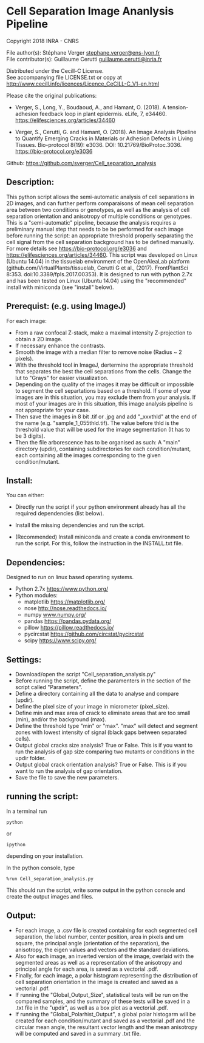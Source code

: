 
        	
# Cell Separation Image Ananlysis Pipeline

Copyright 2018 INRA - CNRS

File author(s): Stéphane Verger <stephane.verger@ens-lyon.fr>\
File contributor(s): Guillaume Cerutti <guillaume.cerutti@inria.fr>

Distributed under the Cecill-C License.\
See accompanying file LICENSE.txt or copy at\
http://www.cecill.info/licences/Licence_CeCILL-C_V1-en.html
       
Please cite the original publications:
- Verger, S., Long, Y., Boudaoud, A., and Hamant, O. (2018). A tension-adhesion feedback loop in plant epidermis. eLife, 7, e34460.
https://elifesciences.org/articles/34460

- Verger, S., Cerutti, G. and Hamant, O. (2018). An Image Analysis Pipeline to Quantify Emerging Cracks in Materials or Adhesion Defects in Living Tissues. Bio-protocol 8(19): e3036. DOI: 10.21769/BioProtoc.3036.
https://bio-protocol.org/e3036

Github: https://github.com/sverger/Cell_separation_analysis


## Description:
                                                               
This python script allows the semi-automatic analysis of cell separations in 2D images, and can further perform comparaisons of mean cell separation area between two conditions or genotypes, as well as the analysis of cell separation orientation and anisotropy of multiple conditions or genotypes. This is a "semi-automatic" pipeline, because the analysis requires a    preliminary manual step that needs to be be performed for each image before running the script: an appropriate threshold properly separating the cell signal from the cell separation background has to be defined manually. For more details see https://bio-protocol.org/e3036 and https://elifesciences.org/articles/34460. This script was developed on Linux (Ubuntu 14.04) in the tissuelab environment of the OpenAleaLab platform (github.com/VirtualPlants/tissuelab, Cerutti G et al., (2017). FrontPlantSci 8:353. doi:10.3389/fpls.2017.00353). It is designed to run with python 2.7x and has been tested on Linux (Ubuntu 14.04) using the "recommended" install with miniconda (see "install" below).


## Prerequist: (e.g. using ImageJ)

For each image:
- From a raw confocal Z-stack, make a maximal intensity Z-projection to obtain a 2D image.
- If necessary enhance the contrasts.
- Smooth the image with a median filter to remove noise (Radius ~ 2 pixels).
- With the threshold tool in ImageJ, dertermine the appropriate threshold that separates the best the cell separations from the cells. Change the lut to "Grays" for easier visualization.
- Depending on the quality of the images it may be difficult or impossible to segment the cell separtations based on a threshold. If some of your images are in this situation, you may exclude them from your analysis. If most of your images are in this situation, this image analysis pipeline is not appropriate for your case.
- Then save the images in 8 bit .tif or .jpg and add "_xxxthld" at the end of the name (e.g. "sample_1_055thld.tif). The value before thld is the threshold value that will be used for the image segmentation (It has to be 3 digits).
- Then the file arborescence has to be organised as such: A "main" directory (updir), containing subdirectories for each condition/mutant, each containing all the images corresponding to the given condition/mutant.


## Install:

You can either:
- Directly run the script if your python environment already has all the required dependencies (list below).

- Install the missing dependencies and run the script.

- (Recommended) Install miniconda and create a conda environment to run the script. For this, follow the instruction in the INSTALL.txt file.


## Dependencies:

Designed to run on linux based operating systems.
- Python 2.7x  		https://www.python.org/
- Python modules:
    - matplotlib 	https://matplotlib.org/
    - nose 		http://nose.readthedocs.io/
    - numpy		www.numpy.org/
    - pandas		https://pandas.pydata.org/
    - pillow		https://pillow.readthedocs.io/
    - pycircstat	https://github.com/circstat/pycircstat
    - scipy		https://www.scipy.org/


## Settings:

- Download/open the script "Cell_separation_analysis.py"
- Before running the script, define the paramenters in the section of the script called "Parameters".
- Define a directory containing all the data to analyse and compare (updir).
- Define the pixel size of your image in micrometer (pixel_size).
- Define min and max area of crack to eliminate areas that are too small (min), and/or the background (max).
- Define the threshold type "min" or "max". "max" will detect and segment zones with lowest intensity of signal (black gaps between separated cells).
- Output global cracks size analysis? True or False. This is if you want to run the analysis of gap size comparing two mutants or conditions in the updir folder.
- Output global crack orientation analysis? True or False. This is if you want to run the analysis of gap orientation.
- Save the file to save the new parameters.


## running the script:

In a terminal run

    python 
or

    ipython
depending on your installation.

In the python console, type

    %run Cell_separation_analysis.py

This should run the script, write some output in the python console and create the output images and files.


## Output:

- For each image, a .csv file is created containing for each segmented cell separation, the label number, center position, area in pixels and um square, the principal angle (orientation of the separation), the anisotropy, the eigen values and vectors and the standard deviations.
- Also for each image, an inverted version of the image, overlaid with the segmented areas as well as a representation of the anisotropy and principal angle for each area, is saved as a vectorial .pdf.
- Finally, for each image, a polar histogram representing the distribution of cell separation orientation in the image is created and saved as a vectorial .pdf.
- If running the "Global_Output_Size", statistical tests will be run on the compared samples, and the summary of these tests will be saved in a .txt file in the "updir", as well as a box plot as a vectorial .pdf.
- If running the "Global_Polarhist_Output", a global polar histogarm will be created for each condition/mutant and saved as a vectorial .pdf and the circular mean angle, the resultant vector length and the mean anisotropy will be computed and saved in a summary .txt file.





